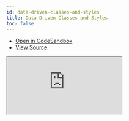 ```yaml
---
id: data-driven-classes-and-styles
title: Data Driven Classes and Styles
toc: false
---
```


- [Open in CodeSandbox](https://codesandbox.io/s/github/tannerlinsley/react-table/tree/master/examples/data-driven-classes-and-styles)
- [View Source](https://github.com/tannerlinsley/react-table/tree/master/examples/data-driven-classes-and-styles)

<iframe
  src="https://codesandbox.io/embed/github/tannerlinsley/react-table/tree/master/examples/data-driven-classes-and-styles?autoresize=1&fontsize=14&theme=dark"
  title="tannerlinsley/react-table: data-driven-classes-and-styles"
  sandbox="allow-forms allow-modals allow-popups allow-presentation allow-same-origin allow-scripts"
  style={{
    width: '100%',
    height: '80vh',
    border: '0',
    borderRadius: 8,
    overflow: 'hidden',
    position: 'static',
    zIndex: 0,
  }}
></iframe>
